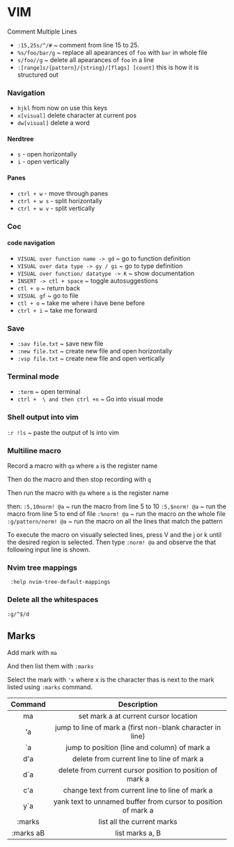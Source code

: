 # VIM

Comment Multiple Lines

- `:15,25s/^/#` ~ comment from line 15 to 25.
- `%s/foo/bar/g` ~ replace all apearances of `foo` with `bar` in whole file
- `s/foo//g` ~ delete all apearances of `foo` in a line
- `:[range]s/{pattern}/{string}/[flags] [count]` this is how it is structured out

### Navigation

- `hjkl` from now on use this keys
- `x[visual]` delete character at current pos
- `dw[visual]` delete a word

#### Nerdtree

- `s` - open horizontally
- `i` - open vertically

#### Panes

- `ctrl + w` - move through panes
- `ctrl + w s` - split horizontally
- `ctrl + w v` - split vertically

### Coc

#### code navigation

- `VISUAL over function name -> gd` ~ go to function definition
- `VISUAL over data type -> gy / gi` ~ go to type definition
- `VISUAL over function/ datatype -> K` ~ show documentation
- `INSERT -> ctl + space` ~ toggle autosuggestions
- `ctl + o` ~ return back
- `VISUAL gf` ~ go to file
- `ctl + o` ~ take me where i have bene before
- `ctrl + i` ~ take me forward

### Save

- `:sav file.txt` ~ save new file
- `:new file.txt` ~ create new file and open horizontally
- `:vsp file.txt` ~ create new file and open vertically

### Terminal mode

- `:term` ~ open terminal
- `ctrl +  \ and then ctrl +n` ~ Go into visual mode

### Shell output into vim

`:r !ls` ~ paste the output of ls into vim

### Multiline macro

Record a macro with `qa` where `a` is the register name

Then do the macro and then stop recording with `q`

Then run the macro with `@a` where `a` is the register name

then:
`:5,10norm! @a` ~ run the macro from line 5 to 10
`:5,$norm! @a` ~ run the macro from line 5 to end of file
`:%norm! @a` ~ run the macro on the whole file
`:g/pattern/norm! @a` ~ run the macro on all the lines that match the pattern

To execute the macro on visually selected lines, press V and the j or k until the desired region is selected.
Then type `:norm! @a` and observe the that following input line is shown.

### Nvim tree mappings

` :help nvim-tree-default-mappings`

### Delete all the whitespaces

```bash
:g/^$/d
```

## Marks

Add mark with `ma`

And then list them with `:marks`

Select the mark with `'x` where x is the character thas is next to the mark listed using `:marks` command.

|  Command  |                          Description                          |
| :-------: | :-----------------------------------------------------------: |
|    ma     |             set mark a at current cursor location             |
|    'a     |  jump to line of mark a (first non-blank character in line)   |
|    `a     |         jump to position (line and column) of mark a          |
|    d'a    |          delete from current line to line of mark a           |
|    d`a    |   delete from current cursor position to position of mark a   |
|    c'a    |        change text from current line to line of mark a        |
|    y`a    | yank text to unnamed buffer from cursor to position of mark a |
|  :marks   |                  list all the current marks                   |
| :marks aB |                        list marks a, B                        |

